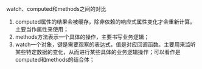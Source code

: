 watch、computed和methods之间的对比
1. computed属性的结果会被缓存，除非依赖的响应式属性变化才会重新计算。主要当作属性来使用；
2. methods方法表示一个具体的操作，主要书写业务逻辑；
3. watch一个对象，键是需要观察的表达式，值是对应回调函数。主要用来监听某些特定数据的变化，从而进行某些具体的业务逻辑操作；可以看作是computed和methods的结合体；

